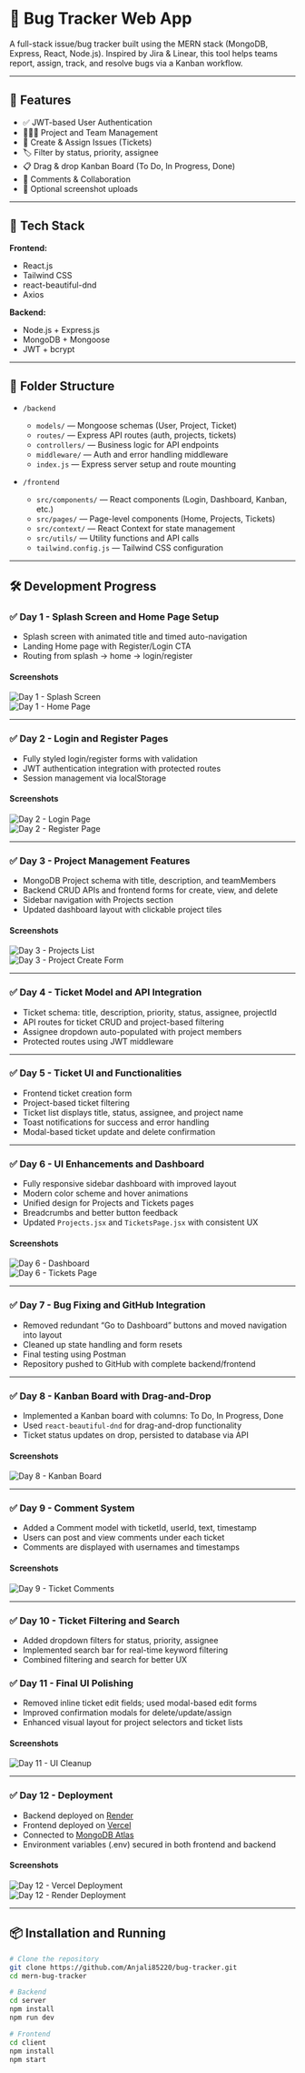 # 🐛 Bug Tracker Web App

A full-stack issue/bug tracker built using the MERN stack (MongoDB, Express, React, Node.js). Inspired by Jira & Linear, this tool helps teams report, assign, track, and resolve bugs via a Kanban workflow.

---

## 🚀 Features

- ✅ JWT-based User Authentication  
- 🧑‍🤝‍🧑 Project and Team Management  
- 🐞 Create & Assign Issues (Tickets)  
- 🏷️ Filter by status, priority, assignee  
- 📋 Drag & drop Kanban Board (To Do, In Progress, Done)  
- 💬 Comments & Collaboration  
- 📎 Optional screenshot uploads  

---

## 📁 Tech Stack

**Frontend:**  
- React.js  
- Tailwind CSS  
- react-beautiful-dnd  
- Axios  

**Backend:**  
- Node.js + Express.js  
- MongoDB + Mongoose  
- JWT + bcrypt  

---

## 📂 Folder Structure

- `/backend`  
  - `models/` — Mongoose schemas (User, Project, Ticket)  
  - `routes/` — Express API routes (auth, projects, tickets)  
  - `controllers/` — Business logic for API endpoints  
  - `middleware/` — Auth and error handling middleware  
  - `index.js` — Express server setup and route mounting  

- `/frontend`  
  - `src/components/` — React components (Login, Dashboard, Kanban, etc.)  
  - `src/pages/` — Page-level components (Home, Projects, Tickets)  
  - `src/context/` — React Context for state management  
  - `src/utils/` — Utility functions and API calls  
  - `tailwind.config.js` — Tailwind CSS configuration  

---

## 🛠️ Development Progress

### ✅ Day 1 - Splash Screen and Home Page Setup
- Splash screen with animated title and timed auto-navigation  
- Landing Home page with Register/Login CTA  
- Routing from splash → home → login/register

#### Screenshots  
![Day 1 - Splash Screen](./screenshots/day1-splash.png)  
![Day 1 - Home Page](./screenshots/day1-home.png)  

---

### ✅ Day 2 - Login and Register Pages
- Fully styled login/register forms with validation  
- JWT authentication integration with protected routes  
- Session management via localStorage  

#### Screenshots  
![Day 2 - Login Page](./screenshots/day2-login.png)  
![Day 2 - Register Page](./screenshots/day2-register.png)  

---

### ✅ Day 3 - Project Management Features
- MongoDB Project schema with title, description, and teamMembers  
- Backend CRUD APIs and frontend forms for create, view, and delete  
- Sidebar navigation with Projects section  
- Updated dashboard layout with clickable project tiles

#### Screenshots  
![Day 3 - Projects List](./screenshots/day3-projects-list.png)  
![Day 3 - Project Create Form](./screenshots/day3-project-create.png)  

---

### ✅ Day 4 - Ticket Model and API Integration
- Ticket schema: title, description, priority, status, assignee, projectId  
- API routes for ticket CRUD and project-based filtering  
- Assignee dropdown auto-populated with project members  
- Protected routes using JWT middleware  

---

### ✅ Day 5 - Ticket UI and Functionalities
- Frontend ticket creation form  
- Project-based ticket filtering  
- Ticket list displays title, status, assignee, and project name  
- Toast notifications for success and error handling  
- Modal-based ticket update and delete confirmation  

---

### ✅ Day 6 - UI Enhancements and Dashboard
- Fully responsive sidebar dashboard with improved layout  
- Modern color scheme and hover animations  
- Unified design for Projects and Tickets pages  
- Breadcrumbs and better button feedback  
- Updated `Projects.jsx` and `TicketsPage.jsx` with consistent UX

#### Screenshots  
![Day 6 - Dashboard](./screenshots/day6-dashboard.png)  
![Day 6 - Tickets Page](./screenshots/day6-tickets.png)  

---

### ✅ Day 7 - Bug Fixing and GitHub Integration
- Removed redundant “Go to Dashboard” buttons and moved navigation into layout  
- Cleaned up state handling and form resets  
- Final testing using Postman  
- Repository pushed to GitHub with complete backend/frontend  

---

### ✅ Day 8 - Kanban Board with Drag-and-Drop  
- Implemented a Kanban board with columns: To Do, In Progress, Done  
- Used `react-beautiful-dnd` for drag-and-drop functionality  
- Ticket status updates on drop, persisted to database via API  

#### Screenshots  
![Day 8 - Kanban Board](./screenshots/day8-kanban.png)  

---

### ✅ Day 9 - Comment System  
- Added a Comment model with ticketId, userId, text, timestamp  
- Users can post and view comments under each ticket  
- Comments are displayed with usernames and timestamps  

#### Screenshots  
![Day 9 - Ticket Comments](./screenshots/day9-comments.png)  

---

### ✅ Day 10 - Ticket Filtering and Search  
- Added dropdown filters for status, priority, assignee  
- Implemented search bar for real-time keyword filtering  
- Combined filtering and search for better UX  



### ✅ Day 11 - Final UI Polishing  
- Removed inline ticket edit fields; used modal-based edit forms  
- Improved confirmation modals for delete/update/assign  
- Enhanced visual layout for project selectors and ticket lists  

#### Screenshots  
![Day 11 - UI Cleanup](./screenshots/day11-polished.png)  

---

### ✅ Day 12 - Deployment  
- Backend deployed on [Render](https://bug-tracker-nb3y.onrender.com)  
- Frontend deployed on [Vercel](https://bug-tracker-jof6irpha-shivanjali-dumpalas-projects.vercel.app)  
- Connected to [MongoDB Atlas](https://cloud.mongodb.com/v2/684316bd8746901bb57fe8c8#/clusters/detail/Cluster1)  
- Environment variables (.env) secured in both frontend and backend  

#### Screenshots  
![Day 12 - Vercel Deployment](./screenshots/day12-vercel.png)  
![Day 12 - Render Deployment](./screenshots/day12-render.png)  

---

## 📦 Installation and Running

```bash
# Clone the repository
git clone https://github.com/Anjali85220/bug-tracker.git
cd mern-bug-tracker

# Backend
cd server
npm install
npm run dev

# Frontend
cd client
npm install
npm start
